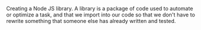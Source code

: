 Creating a Node JS library. 
A library is a package of code used to automate or optimize a task, 
and that we import into our code so that we don't have to rewrite 
something that someone else has already written and tested.
